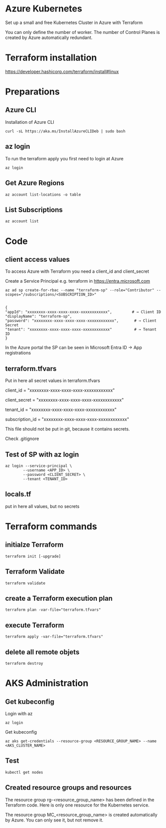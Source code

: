# Azure Kubernetes
Set up a small and free Kubernetes Cluster in Azure with Terraform

You can only define the number of worker. The number of Control Planes is created by Azure automatically redundant.

# Terraform installation
https://developer.hashicorp.com/terraform/install#linux

# Preparations
## Azure CLI
Installation of Azure CLI

    curl -sL https://aka.ms/InstallAzureCLIDeb | sudo bash

## az login
To run the terraform apply you first need to login at Azure

    az login

## Get Azure Regions
    az account list-locations -o table

## List Subscriptions
    az account list

# Code
## client access values
To access Azure with Terraform you need a client_id and client_secret

Create a Service Principal e.g. terraform in https://entra.microsoft.com

    az ad sp create-for-rbac --name "terraform-sp" --role="Contributor" --scopes="/subscriptions/<SUBSCRIPTION_ID>"


    {
    "appId": "xxxxxxxx-xxxx-xxxx-xxxx-xxxxxxxxxxxx",         # → Client ID
    "displayName": "terraform-sp",
    "password": "xxxxxxxx-xxxx-xxxx-xxxx-xxxxxxxxxxxx",       # → Client Secret
    "tenant": "xxxxxxxx-xxxx-xxxx-xxxx-xxxxxxxxxxxx"          # → Tenant ID
    }

In the Azure portal the SP can be seen in Microsoft Entra ID -> App registrations

## terraform.tfvars
Put in here all secret values in terraform.tfvars

client_id       = "xxxxxxxx-xxxx-xxxx-xxxx-xxxxxxxxxxxx"

client_secret   = "xxxxxxxx-xxxx-xxxx-xxxx-xxxxxxxxxxxx"

tenant_id       = "xxxxxxxx-xxxx-xxxx-xxxx-xxxxxxxxxxxx"

subscription_id = "xxxxxxxx-xxxx-xxxx-xxxx-xxxxxxxxxxxx"

This file should not be put in git, because it contains secrets.

Check .gitignore

## Test of SP with az login

    az login --service-principal \
            --username <APP_ID> \
            --password <CLIENT_SECRET> \
            --tenant <TENANT_ID>

## locals.tf
put in here all values, but no secrets

# Terraform commands
## initialze Terraform
    terraform init [-upgrade]

## Terraform Validate
    terraform validate

## create a Terraform execution plan
    terraform plan -var-file="terraform.tfvars"

## execute Terraform
    terraform apply -var-file="terraform.tfvars"

## delete all remote objets
    terraform destroy

# AKS Administration
## Get kubeconfig
Login with az

    az login

Get kubeconfig

    az aks get-credentials --resource-group <RESOURCE_GROUP_NAME> --name <AKS_CLUSTER_NAME>

## Test

    kubectl get nodes

## Created resource groups and resources

The resource group rg-<resource_group_name> has been defined in the Terraform code. Here is only one resource for the Kubernetes service.

The resource group MC_<resource_group_name>_<AKS-Name>_<Region> is created automatically by Azure. You can only see it, but not remove it.





